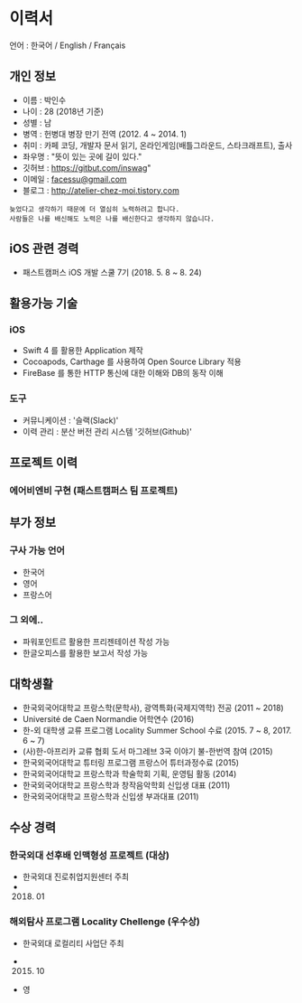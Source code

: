 # 이력서
언어 : 한국어 / English / Français 

## 개인 정보
- 이름 : 박인수
- 나이 : 28 (2018년 기준)
- 성별 : 남
- 병역 : 헌병대 병장 만기 전역 (2012. 4 ~ 2014. 1)
- 취미 : 카페 코딩, 개발자 문서 읽기, 온라인게임(배틀그라운드, 스타크래프트), 출사
- 좌우명 : "뜻이 있는 곳에 길이 있다."
- 깃허브 : https://gitbut.com/inswag"
- 이메일 : facessu@gmail.com
- 블로그 : http://atelier-chez-moi.tistory.com

```
늦었다고 생각하기 때문에 더 열심히 노력하려고 합니다.
사람들은 나를 배신해도 노력은 나를 배신한다고 생각하지 않습니다.
```

## iOS 관련 경력
- 패스트캠퍼스 iOS 개발 스쿨 7기 (2018. 5. 8 ~ 8. 24)  

## 활용가능 기술
### iOS
- Swift 4 를 활용한 Application 제작
- Cocoapods, Carthage 를 사용하여 Open Source Library 적용
- FireBase 를 통한 HTTP 통신에 대한 이해와 DB의 동작 이해

### 도구
- 커뮤니케이션 : '슬랙(Slack)'
- 이력 관리 : 분산 버전 관리 시스템 '깃허브(Github)'

## 프로젝트 이력
### 에어비엔비 구현 (패스트캠퍼스 팀 프로젝트)


## 부가 정보
### 구사 가능 언어
- 한국어
- 영어
- 프랑스어

### 그 외에..
- 파워포인트르 활용한 프리젠테이션 작성 가능
- 한글오피스를 활용한 보고서 작성 가능

## 대학생활
- 한국외국어대학교 프랑스학(문학사), 광역특화(국제지역학) 전공 (2011 ~ 2018)
- Université de Caen Normandie 어학연수 (2016)
- 한-외 대학생 교류 프로그램 Locality Summer School 수료 (2015. 7 ~ 8, 2017. 6 ~ 7)
- (사)한-아프리카 교류 협회 도서 마그레브 3국 이야기 불-한번역 참여 (2015) 
- 한국외국어대학교 튜터링 프로그램 프랑스어 튜터과정수료 (2015)
- 한국외국어대학교 프랑스학과 학술학회 기획, 운영팀 활동 (2014)
- 한국외국어대학교 프랑스학과 창작음악학회 신입생 대표 (2011)
- 한국외국어대학교 프랑스학과 신입생 부과대표 (2011)

## 수상 경력
### 한국외대 선후배 인맥형성 프로젝트 (대상)
- 한국외대 진로취업지원센터 주최
- 2018. 01

### 해외탐사 프로그램 Locality Chellenge (우수상)
- 한국외대 로컬리티 사업단 주최
- 2015. 10
 



- 영
